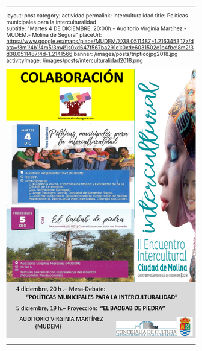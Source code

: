---
layout: post
category: actividad
permalink: interculturalidad
title: Políticas municipales para la interculturalidad   
subtitle: "Martes 4 DE DICIEMBRE, 20:00h.- Auditorio Virginia Martínez.- MUDEM.- Molina de Segura"
placeUrl: https://www.google.es/maps/place/MUDEM/@38.0511487,-1.2163453,17z/data=!3m1!4b1!4m5!3m4!1s0xd647f567ba291e1:0xde6031502e1b4fbc!8m2!3d38.0511487!4d-1.2141566
banner: /images/posts/tripticojpg2018.jpg
activityImage:  /images/posts/interculturalidad2018.png


![cartel](/images/posts/interculturalidad2018.png)

***

